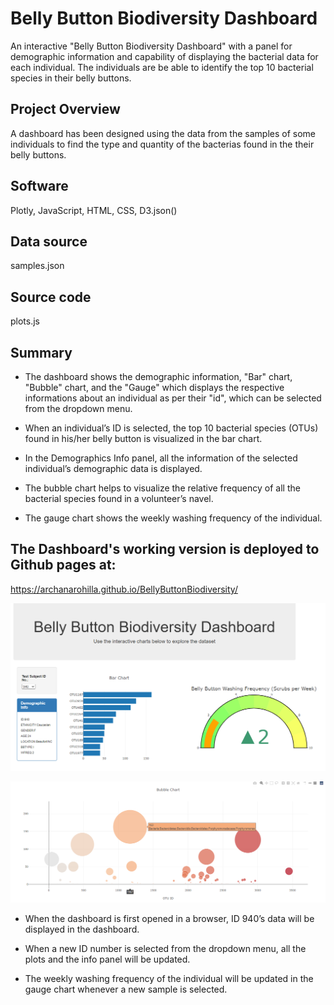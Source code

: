 # Belly Button Biodiversity Dashboard
An interactive "Belly Button Biodiversity Dashboard" with a panel for demographic information and capability of displaying the bacterial 
data for each individual. The individuals are be able to identify the top 10 bacterial species in their belly buttons. 

## Project Overview
A dashboard has been designed using the data from the samples of some individuals to find the type and 
quantity of the bacterias found in the their belly buttons.

## Software
Plotly, JavaScript, HTML, CSS, D3.json()

## Data source
samples.json

## Source code
plots.js

## Summary
- The dashboard shows the demographic information, "Bar" chart, "Bubble" chart, and the "Gauge" which displays 
 the respective informations about an individual as per their "id", which can be selected from the dropdown menu.

- When an individual’s ID is selected, the top 10 bacterial species (OTUs) found in his/her belly button is 
 visualized in the bar chart.

- In the Demographics Info panel, all the information of the selected individual’s demographic data is displayed.

- The bubble chart helps to visualize the relative frequency of all the bacterial species found in a volunteer’s navel.

- The gauge chart shows the weekly washing frequency of the individual.


## The Dashboard's working version is deployed to Github pages at:


https://archanarohilla.github.io/BellyButtonBiodiversity/



![alt text](https://github.com/ArchanaRohilla/BellyButtonBiodiversity/blob/master/Images/Dash1.png)



![alt text](https://github.com/ArchanaRohilla/BellyButtonBiodiversity/blob/master/Images/dash3.png)


- When the dashboard is first opened in a browser, ID 940’s data will be displayed in the dashboard. 

- When a new ID number is selected from the dropdown menu, all the plots and the info panel will be updated.

- The weekly washing frequency of the individual will be updated in the gauge chart whenever a new sample is selected. 